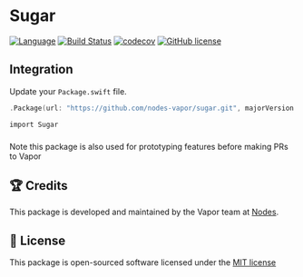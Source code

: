 # Sugar
[![Language](https://img.shields.io/badge/Swift-3-brightgreen.svg)](http://swift.org)
[![Build Status](https://travis-ci.org/nodes-vapor/sugar.svg?branch=master)](https://travis-ci.org/nodes-vapor/sugar)
[![codecov](https://codecov.io/gh/nodes-vapor/sugar/branch/master/graph/badge.svg)](https://codecov.io/gh/nodes-vapor/sugar)
[![GitHub license](https://img.shields.io/badge/license-MIT-blue.svg)](https://raw.githubusercontent.com/nodes-vapor/sugar/master/LICENSE)

## Integration
Update your `Package.swift` file.
```swift
.Package(url: "https://github.com/nodes-vapor/sugar.git", majorVersion: 1)
```

```
import Sugar
```

###
Note this package is also used for prototyping features before making PRs to Vapor

## 🏆 Credits
This package is developed and maintained by the Vapor team at [Nodes](https://www.nodes.dk).

## 📄 License
This package is open-sourced software licensed under the [MIT license](http://opensource.org/licenses/MIT)
